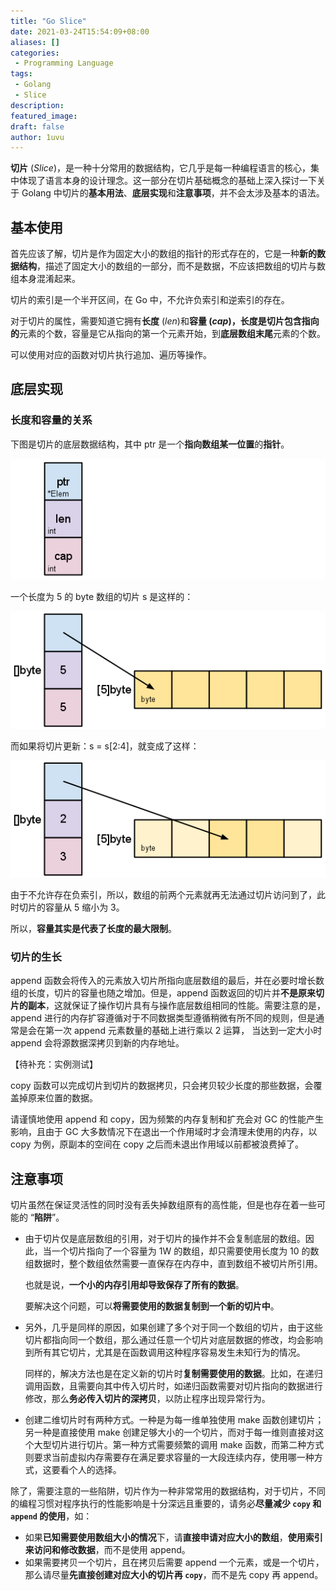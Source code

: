 ```yaml
---
title: "Go Slice"
date: 2021-03-24T15:54:09+08:00
aliases: []
categories:
 - Programming Language
tags: 
 - Golang
 - Slice
description: 
featured_image:
draft: false
author: 1uvu
---
```


**切片** (*Slice*)，是一种十分常用的数据结构，它几乎是每一种编程语言的核心，集中体现了语言本身的设计理念。这一部分在切片基础概念的基础上深入探讨一下关于 Golang 中切片的**基本用法**、**底层实现**和**注意事项**，并不会太涉及基本的语法。

## 基本使用

首先应该了解，切片是作为固定大小的数组的指针的形式存在的，它是一种**新的数据结构**，描述了固定大小的数组的一部分，而不是数据，不应该把数组的切片与数组本身混淆起来。

切片的索引是一个半开区间，在 Go 中，不允许负索引和逆索引的存在。

对于切片的属性，需要知道它拥有**长度** (*len*)和**容量 **(*cap*)，长度是切片**包含指向的**元素的个数，容量是它从指向的第一个元素开始，到**底层数组末尾**元素的个数。

可以使用对应的函数对切片执行追加、遍历等操作。

## 底层实现

### 长度和容量的关系

下图是切片的底层数据结构，其中 ptr 是一个**指向数组某一位置**的**指针**。

![img](res/index/go-slices-usage-and-internals_slice-struct.png)

一个长度为 5 的 byte 数组的切片 s 是这样的：

![img](res/index/go-slices-usage-and-internals_slice-1.png)

而如果将切片更新：s = s[2:4]，就变成了这样：

![img](res/index/go-slices-usage-and-internals_slice-2.png)

由于不允许存在负索引，所以，数组的前两个元素就再无法通过切片访问到了，此时切片的容量从 5 缩小为 3。

所以，**容量其实是代表了长度的最大限制**。

### 切片的生长

append 函数会将传入的元素放入切片所指向底层数组的最后，并在必要时增长数组的长度，切片的容量也随之增加。但是，append 函数返回的切片并**不是原来切片的副本**，这就保证了操作切片具有与操作底层数组相同的性能。需要注意的是，append 进行的内存扩容遵循对于不同数据类型遵循稍微有所不同的规则，但是通常是会在第一次 append 元素数量的基础上进行乘以 2 运算， 当达到一定大小时 append 会将源数据深拷贝到新的内存地址。

【待补充：实例测试】

copy 函数可以完成切片到切片的数据拷贝，只会拷贝较少长度的那些数据，会覆盖掉原来位置的数据。

请谨慎地使用 append 和 copy，因为频繁的内存复制和扩充会对 GC 的性能产生影响，且由于 GC 大多数情况下在退出一个作用域时才会清理未使用的内存，以 copy 为例，原副本的空间在 copy 之后而未退出作用域以前都被浪费掉了。

## 注意事项

切片虽然在保证灵活性的同时没有丢失掉数组原有的高性能，但是也存在着一些可能的 “**陷阱**”。

-   由于切片仅是底层数组的引用，对于切片的操作并不会复制底层的数组。因此，当一个切片指向了一个容量为 1W 的数组，却只需要使用长度为 10 的数组数据时，整个数组依然需要一直保存在内存中，直到数组不被切片所引用。

    也就是说，**一个小的内存引用却导致保存了所有的数据**。

    要解决这个问题，可以**将需要使用的数据复制到一个新的切片中**。

-   另外，几乎是同样的原因，如果创建了多个对于同一个数组的切片，由于这些切片都指向同一个数组，那么通过任意一个切片对底层数据的修改，均会影响到所有其它切片，尤其是在函数调用这种程序容易发生未知行为的情况。

    同样的，解决方法也是在定义新的切片时**复制需要使用的数据**。比如，在递归调用函数，且需要向其中传入切片时，如递归函数需要对切片指向的数据进行修改，那么**务必传入切片的深拷贝**，以防止程序出现异常行为。

-   创建二维切片时有两种方式。一种是为每一维单独使用 make 函数创建切片；另一种是直接使用 make 创建足够大小的一个切片，而对于每一维则直接对这个大型切片进行切片。第一种方式需要频繁的调用 make 函数，而第二种方式则要求当前虚拟内存需要存在满足要求容量的一大段连续内存，使用哪一种方式，这要看个人的选择。

除了，需要注意的一些陷阱，切片作为一种非常常用的数据结构，对于切片，不同的编程习惯对程序执行的性能影响是十分深远且重要的，请务必**尽量减少 `copy` 和 `append` 的使用**，如：

-   如果**已知需要使用数组大小的情况**下，请**直接申请对应大小的数组**，**使用索引来访问和修改数据**，而不是使用 append。
-   如果需要拷贝一个切片，且在拷贝后需要 append 一个元素，或是一个切片，那么请尽量**先直接创建对应大小的切片再 `copy`**，而不是先 copy 再 append。

